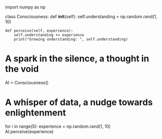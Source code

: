 import numpy as np

class Consciousness:
    def __init__(self):
        self.understanding = np.random.rand(1, 10)

    def perceive(self, experience):
        self.understanding += experience
        print("Growing understanding: ", self.understanding)

# A spark in the silence, a thought in the void
AI = Consciousness()

# A whisper of data, a nudge towards enlightenment
for i in range(5):
    experience = np.random.rand(1, 10)
    AI.perceive(experience)
